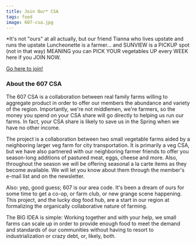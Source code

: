 ```yaml
---
title: Join Our* CSA
tags: food
image: 607-csa.jpg
---
```


*It's not "ours" at all actually, but our friend Tianna who lives upstate and
runs the upstate Luncheonette is a farmer... and SUNVIEW is a PICKUP spot
(not in that way) MEANING you can PICK YOUR vegetables UP every WEEK here if
you JOIN NOW.

[Go here to join!](http://www.the607csa.com/)

### About the 607 CSA

The 607 CSA is a collaboration between real family farms willing to aggregate
product in order to offer our members the abundance and variety of the region.
Importantly, we're not middlemen, we're farmers, so the money you spend on
your CSA share will go directly to helping us run our farms. In fact, your CSA
share is likely to save us in the Spring when we have no other income.

The project is a collaboration between two small vegetable farms aided by a
neighboring larger veg farm for city transportation. It is primarily a veg
CSA, but we have also partnered with our neighboring farmer friends to offer
you season-long additions of pastured meat, eggs, cheese and more. Also,
throughout the season we will be offering seasonal a la carte items as they
become available. We will let you know about them through the member's e-mail
list and on the newsletter.

Also: yep, good guess; 607 is our area code. It's been a dream of ours for
some time to get a co-op, or farm club, or new grange scene happening. This
project, and the lucky dog food hub,  are a start in our region at formalizing
the organically collaborative nature of farming.

The BIG IDEA is simple: Working together and with your help, we small farms
can scale up in order to provide enough food to meet the demand and standards
of our communities without having to resort to industrialization or crazy
debt, or, likely, both.
